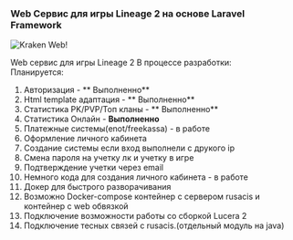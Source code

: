 ### Web Сервис для игры Lineage 2 на основе Laravel Framework


![Kraken Web!](https://i.ibb.co/M7jG4QD/Logokraken-Wev.png)


Web сервис для игры Lineage 2 В процессе разработки:\
Планируется: 
 1. Авторизация - ** Выполненно**
 2. Html template адаптация - ** Выполненно**
 3. Статистика PK/PVP/Топ кланы - ** Выполненно**
 4. Статистика Онлайн  - **Выполненно**
 5. Платежные системы(enot/freekassa) - в работе
 6. Оформление личного кабинета
 7. Создание системы если вход выполнели с друкого ip
 8. Смена пароля на учетку лк и учетку в игре
 9. Подтверждение учетки через email
 10. Немного кода для создания личного кабинета - в работе
 11. Докер для быстрого разворачивания 
 12. Возможно Docker-compose контейнер с сервером rusacis и контейнер с web обвязкой
 13. Подключение возможности работы со сборкой Lucera 2
 14. Подключение тесных связей с rusacis.(отдельный модуль на java)
